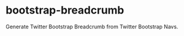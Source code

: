 bootstrap-breadcrumb
====================

Generate Twitter Bootstrap Breadcrumb from Twitter Bootstrap Navs.
